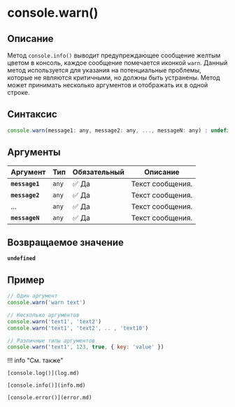 # console.warn()

## Описание
Метод `console.info()` выводит предупреждающее сообщение желтым цветом в консоль, каждое сообщение помечается иконкой `warn`. Данный метод используется для указания на потенциальные проблемы, которые не являются критичными, но должны быть устранены. Метод может принимать несколько аргументов и отображать их в одной строке.

## Синтаксис
``` javascript
console.warn(message1: any, message2: any, ..., messageN: any) : undefined
```
## Аргументы
| Аргумент | Тип      | Обязательный | Описание                                                                 |
|----------|----------|--------------|--------------------------------------------------------------------------|
| **`message1`**   | `any` | :white_check_mark: Да         | Текст сообщения. |
| **`message2`**   | `any` | :white_check_mark: Да         | Текст сообщения. |
| ...  | `any` | :white_check_mark: Да         | Текст сообщения. |
| **`messageN`**   | `any` | :white_check_mark: Да         | Текст сообщения. |

## Возвращаемое значение
**`undefined`**

## Пример
``` javascript linenums="1"
// Один аргумент
console.warn('warn text')

// Несколько аргументов
console.warn('text1', 'text2')
console.warn('text1', 'text2', .. , 'text10')

// Различные типы аргументов
console.warn('text1', 123, true, { key: 'value' })
``` 

!!! info "См. также"

	[console.log()](log.md)

    [console.info()](info.md)
    
	[console.error()](error.md)
